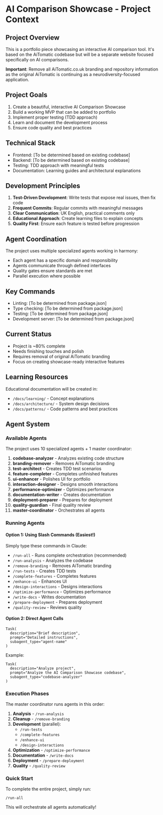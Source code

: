 # AI Comparison Showcase - Project Context

## Project Overview
This is a portfolio piece showcasing an interactive AI comparison tool. It's based on the AiTomatic codebase but will be a separate website focused specifically on AI comparisons.

**Important**: Remove all AiTomatic.co.uk branding and repository information as the original AiTomatic is continuing as a neurodiversity-focused application.

## Project Goals
1. Create a beautiful, interactive AI Comparison Showcase
2. Build a working MVP that can be added to portfolio
3. Implement proper testing (TDD approach)
4. Learn and document the development process
5. Ensure code quality and best practices

## Technical Stack
- Frontend: [To be determined based on existing codebase]
- Backend: [To be determined based on existing codebase]
- Testing: TDD approach with meaningful tests
- Documentation: Learning guides and architectural explanations

## Development Principles
1. **Test-Driven Development**: Write tests that expose real issues, then fix code
2. **Frequent Commits**: Regular commits with meaningful messages
3. **Clear Communication**: UK English, practical comments only
4. **Educational Approach**: Create learning files to explain concepts
5. **Quality First**: Ensure each feature is tested before progression

## Agent Coordination
The project uses multiple specialized agents working in harmony:
- Each agent has a specific domain and responsibility
- Agents communicate through defined interfaces
- Quality gates ensure standards are met
- Parallel execution where possible

## Key Commands
- Linting: [To be determined from package.json]
- Type checking: [To be determined from package.json]
- Testing: [To be determined from package.json]
- Development server: [To be determined from package.json]

## Current Status
- Project is ~80% complete
- Needs finishing touches and polish
- Requires removal of original AiTomatic branding
- Focus on creating showcase-ready interactive features

## Learning Resources
Educational documentation will be created in:
- `/docs/learning/` - Concept explanations
- `/docs/architecture/` - System design decisions
- `/docs/patterns/` - Code patterns and best practices

## Agent System

### Available Agents
The project uses 10 specialized agents + 1 master coordinator:

1. **codebase-analyzer** - Analyzes existing code structure
2. **branding-remover** - Removes AiTomatic branding
3. **test-architect** - Creates TDD test scenarios
4. **feature-completer** - Completes unfinished features
5. **ui-enhancer** - Polishes UI for portfolio
6. **interaction-designer** - Designs smooth interactions
7. **performance-optimizer** - Optimizes performance
8. **documentation-writer** - Creates documentation
9. **deployment-preparer** - Prepares for deployment
10. **quality-guardian** - Final quality review
11. **master-coordinator** - Orchestrates all agents

### Running Agents

#### Option 1: Using Slash Commands (Easiest!)
Simply type these commands in Claude:

- `/run-all` - Runs complete orchestration (recommended)
- `/run-analysis` - Analyzes the codebase
- `/remove-branding` - Removes AiTomatic branding
- `/run-tests` - Creates TDD tests
- `/complete-features` - Completes features
- `/enhance-ui` - Enhances UI
- `/design-interactions` - Designs interactions
- `/optimize-performance` - Optimizes performance
- `/write-docs` - Writes documentation
- `/prepare-deployment` - Prepares deployment
- `/quality-review` - Reviews quality

#### Option 2: Direct Agent Calls
```
Task(
  description="Brief description",
  prompt="Detailed instructions",
  subagent_type="agent-name"
)
```

Example:
```
Task(
  description="Analyze project",
  prompt="Analyze the AI Comparison Showcase codebase",
  subagent_type="codebase-analyzer"
)
```

### Execution Phases
The master coordinator runs agents in this order:

1. **Analysis** - `/run-analysis`
2. **Cleanup** - `/remove-branding`
3. **Development** (parallel):
   - `/run-tests`
   - `/complete-features`
   - `/enhance-ui`
   - `/design-interactions`
4. **Optimization** - `/optimize-performance`
5. **Documentation** - `/write-docs`
6. **Deployment** - `/prepare-deployment`
7. **Quality** - `/quality-review`

### Quick Start
To complete the entire project, simply run:
```
/run-all
```

This will orchestrate all agents automatically!